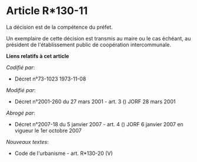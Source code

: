 # Article R*130-11

La décision est de la compétence du préfet.

Un exemplaire de cette décision est transmis au maire ou le cas échéant, au président de l'établissement public de
coopération intercommunale.

**Liens relatifs à cet article**

_Codifié par_:

  - Décret n°73-1023 1973-11-08

_Modifié par_:

  - Décret n°2001-260 du 27 mars 2001 - art. 3 () JORF 28 mars 2001

_Abrogé par_:

  - Décret n°2007-18 du 5 janvier 2007 - art. 4 () JORF 6 janvier 2007 en vigueur le 1er octobre 2007

_Nouveaux textes_:

  - Code de l'urbanisme - art. R*130-20 (V)
